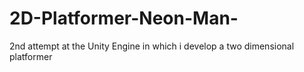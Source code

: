 # 2D-Platformer-Neon-Man-
2nd attempt at the Unity Engine in which i develop a two dimensional platformer  

